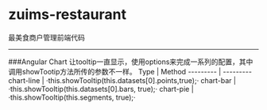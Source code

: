 # zuims-restaurant
最美食商户管理前端代码
- - -
###Angular Chart
让tooltip一直显示，使用options来完成一系列的配置，其中调用showTootip方法所传的参数不一样。
Type        |   Method
---------    |   ---------
chart-line  |  ·this.showTooltip(this.datasets[0].points,true);·
chart-bar  |  ·this.showTooltip(this.datasets[0].bars, true);·
chart-pie  |  ·this.showTooltip(this.segments, true);·
